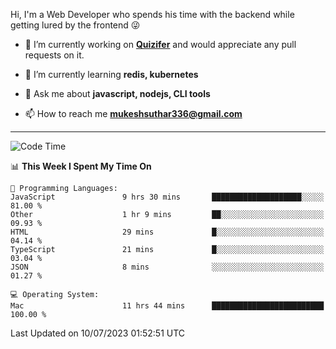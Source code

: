 Hi, I'm a Web Developer who spends his time with the backend while getting lured by the frontend 😜

- 🔭 I’m currently working on **[Quizifer](https://github.com/SutharMukesh/Quizifer/)** and would appreciate any pull requests on it.

- 🌱 I’m currently learning **redis, kubernetes**

- 💬 Ask me about **javascript, nodejs, CLI tools**

- 📫 How to reach me **mukeshsuthar336@gmail.com**

---
<!--START_SECTION:waka-->
![Code Time](http://img.shields.io/badge/Code%20Time-2%2C371%20hrs%203%20mins-blue)

📊 **This Week I Spent My Time On** 

```text
💬 Programming Languages: 
JavaScript               9 hrs 30 mins       ████████████████████░░░░░   81.00 % 
Other                    1 hr 9 mins         ██░░░░░░░░░░░░░░░░░░░░░░░   09.93 % 
HTML                     29 mins             █░░░░░░░░░░░░░░░░░░░░░░░░   04.14 % 
TypeScript               21 mins             █░░░░░░░░░░░░░░░░░░░░░░░░   03.04 % 
JSON                     8 mins              ░░░░░░░░░░░░░░░░░░░░░░░░░   01.27 % 

💻 Operating System: 
Mac                      11 hrs 44 mins      █████████████████████████   100.00 % 
```


 Last Updated on 10/07/2023 01:52:51 UTC
<!--END_SECTION:waka-->
